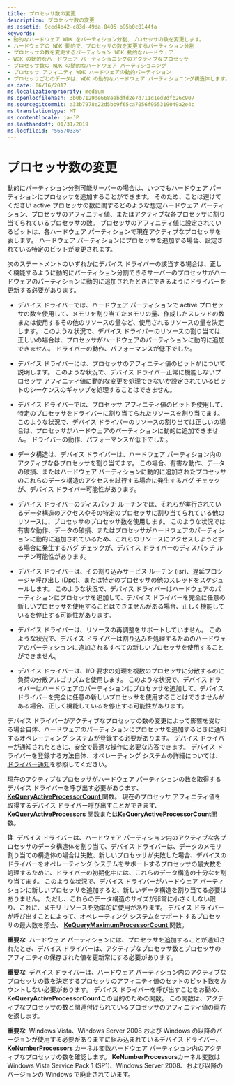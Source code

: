 ```yaml
---
title: プロセッサ数の変更
description: プロセッサ数の変更
ms.assetid: 9ced4b42-c83d-49da-8405-b95b0c0144fa
keywords:
- 動的なハードウェア WDK をパーティション分割、プロセッサの数を変更します。
- ハードウェアの WDK 動的で、プロセッサの数を変更するパーティション分割
- プロセッサの数を変更するパーティション WDK 動的なハードウェア
- WDK の動的なハードウェア パーティショニングのアクティブなプロセッサ
- プロセッサ数の WDK の動的なハードウェア パーティショニング
- プロセッサ アフィニティ WDK ハードウェアの動的パーティション
- プロセッサごとのデータは、WDK の動的なハードウェア パーティショニング構造体します。
ms.date: 06/16/2017
ms.localizationpriority: medium
ms.openlocfilehash: 3b0b7129de668eabdfd2e7d711d1ed8dfb26c907
ms.sourcegitcommit: a33b7978e22d5bb9f65ca7056f955319049a2e4c
ms.translationtype: MT
ms.contentlocale: ja-JP
ms.lasthandoff: 01/31/2019
ms.locfileid: "56570336"
---
```

# <a name="changes-to-the-number-of-processors"></a>プロセッサ数の変更


動的にパーティション分割可能サーバーの場合は、いつでもハードウェア パーティションにプロセッサを追加することができます。 そのため、ことは避けてください active プロセッサの数に関するどのような想定ハードウェア パーティション、プロセッサのアフィニティ値、またはアクティブな各プロセッサに割り当てられているプロセッサの数。 プロセッサのアフィニティ値に設定されているビットは、各ハードウェア パーティションで現在アクティブなプロセッサを表します。 ハードウェア パーティションにプロセッサを追加する場合、設定されている特定のビットが変更されます。

次のステートメントのいずれかにデバイス ドライバーの該当する場合は、正しく機能するように動的にパーティション分割できるサーバーのプロセッサがハードウェアのパーティションに動的に追加されたときにできるようにドライバーを更新する必要があります。

-   デバイス ドライバーでは、ハードウェア パーティションで active プロセッサの数を使用して、メモリを割り当てたメモリの量、作成したスレッドの数または使用するその他のリソースの量など、使用されるリソースの量を決定します。 このような状況で、デバイス ドライバーのリソースの割り当ては正しいの場合は、プロセッサがハードウェアのパーティションに動的に追加できません。 ドライバーの動作、パフォーマンスが低下でした。

-   デバイス ドライバーには、プロセッサのアフィニティ値のビットがについて説明します。 このような状況で、デバイス ドライバー正常に機能しないプロセッサ アフィニティ値に動的な変更を処理できないか設定されているビットのシーケンスのギャップを処理することはできません。

-   デバイス ドライバーでは、プロセッサ アフィニティ値のビットを使用して、特定のプロセッサをドライバーに割り当てられたリソースを割り当てます。 このような状況で、デバイス ドライバーのリソースの割り当ては正しいの場合は、プロセッサがハードウェアのパーティションに動的に追加できません。 ドライバーの動作、パフォーマンスが低下でした。

-   データ構造は、デバイス ドライバーは、ハードウェア パーティション内のアクティブな各プロセッサを割り当てます。 この場合、有害な動作、データの破損、またはハードウェア パーティションに動的に追加されたプロセッサのこれらのデータ構造のアクセスを試行する場合に発生するバグ チェックが、デバイス ドライバー可能性があります。

-   デバイス ドライバーのディスパッチ ルーチンでは、それらが実行されているデータ構造のアクセスやその特定のプロセッサに割り当てられている他のリソースに、プロセッサのプロセッサ数を使用します。 このような状況では有害な動作、データの破損、またはプロセッサがハードウェアのパーティションに動的に追加されているため、これらのリソースにアクセスしようとする場合に発生するバグ チェックが、デバイス ドライバーのディスパッチ ルーチン可能性があります。

-   デバイス ドライバーは、その割り込みサービス ルーチン (Isr)、遅延プロシージャ呼び出し (Dpc)、または特定のプロセッサの他のスレッドをスケジュールします。 このような状況で、デバイス ドライバーはハードウェアのパーティションにプロセッサを追加して、デバイス ドライバーを完全に任意の新しいプロセッサを使用することはできませんがある場合、正しく機能しているを停止する可能性があります。

-   デバイス ドライバーは、リソースの再調整をサポートしていません。 このような状況で、デバイス ドライバーは割り込みを処理するためのハードウェアのパーティションに追加されるすべての新しいプロセッサを使用することができません。

-   デバイス ドライバーは、I/O 要求の処理を複数のプロセッサに分散するのに負荷の分散アルゴリズムを使用します。 このような状況で、デバイス ドライバーはハードウェアのパーティションにプロセッサを追加して、デバイス ドライバーを完全に任意の新しいプロセッサを使用することはできませんがある場合、正しく機能しているを停止する可能性があります。

デバイス ドライバーがアクティブなプロセッサの数の変更によって影響を受ける場合自体、ハードウェアのパーティションにプロセッサを追加するときに通知するオペレーティング システムが登録する必要があります。 デバイス ドライバーが通知されたときに、安全で最適な操作に必要な応答できます。 デバイス ドライバーを登録する方法自体、オペレーティング システムの詳細については、[ドライバー通知](driver-notification.md)を参照してください。

現在のアクティブなプロセッサがハードウェア パーティションの数を取得するデバイス ドライバーを呼び出す必要があります、 [ **KeQueryActiveProcessorCount** ](https://msdn.microsoft.com/library/windows/hardware/ff552985)関数。 現在のプロセッサ アフィニティ値を取得するデバイス ドライバー呼び出すことができます、 [ **KeQueryActiveProcessors** ](https://msdn.microsoft.com/library/windows/hardware/ff553001)関数または**KeQueryActiveProcessorCount**関数。

**注**  デバイス ドライバーは、ハードウェア パーティション内のアクティブな各プロセッサのデータ構造体を割り当て、デバイス ドライバーは、データのメモリ割り当ての構造体の場合は失敗、新しいプロセッサが失敗した場合、デバイスのドライバーをオペレーティング システムをサポートするプロセッサの最大数を処理するために、ドライバーの初期化中には、これらのデータ構造の十分なを割り当てます。 このような状況で、デバイス ドライバーがハードウェア パーティションに新しいプロセッサを追加すると、新しいデータ構造を割り当てる必要はありません。 ただし、これらのデータ構造のサイズが非常に小さくしない限り、これに、メモリ リソースを効率的に使用があります。 デバイス ドライバーが呼び出すことによって、オペレーティング システムをサポートするプロセッサの最大数を照会、 [ **KeQueryMaximumProcessorCount** ](https://msdn.microsoft.com/library/windows/hardware/ff553042)関数。

 

**重要な**  ハードウェア パーティションには、プロセッサを追加することが通知されたとき、デバイス ドライバーは、アクティブなプロセッサ数とプロセッサのアフィニティの保存された値を更新常にする必要があります。

 

**重要な**  デバイス ドライバーは、ハードウェア パーティション内のアクティブなプロセッサの数を決定するプロセッサのアフィニティ値のセットのビット数をカウントしない必要があります。 デバイス ドライバーを呼び出すことをお勧め、 **KeQueryActiveProcessorCount**この目的のための関数。 この関数は、アクティブなプロセッサの数と関連付けられているプロセッサのアフィニティ値の両方を返します。

 

**重要な**  Windows Vista、Windows Server 2008 および Windows の以降のバージョンが使用する必要がありますに組み込まれているデバイス ドライバー、 [ **KeNumberProcessors** ](https://msdn.microsoft.com/library/windows/hardware/ff552975)カーネル変数ハードウェア パーティション内のアクティブなプロセッサの数を確認します。 **KeNumberProcessors**カーネル変数は Windows Vista Service Pack 1 (SP1)、Windows Server 2008、および以降のバージョンの Windows で廃止されています。

 

 

 




